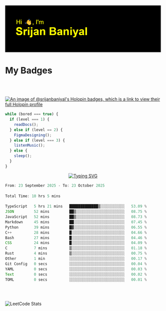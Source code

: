 ![Header](./header.png)

# My Badges

<Br />
<Br />

[![An image of @srijanbaniyal's Holopin badges, which is a link to view their full Holopin profile](https://holopin.me/srijanbaniyal)](https://holopin.io/@srijanbaniyal)

```javascript
while (bored === true) {
  if (level === 1) {
    readDocs();
  } else if (level == 2) {
    FigmaDesigning();
  } else if (level === 3) {
    listenMusic();
  } else {
    sleep();
  }
}
```

<p align="center">
  <a href="https://git.io/typing-svg"><img src="https://readme-typing-svg.demolab.com?font=Tilt+Prism&size=30&pause=1000&color=0FF75B&center=true&vCenter=true&width=800&height=80&lines=Time+spent+on+various+Programming+languages" alt="Typing SVG" /></a>
</p>

<!--START_SECTION:waka-->

```TypeScript
From: 23 September 2025 - To: 23 October 2025

Total Time: 10 hrs 5 mins

TypeScript   5 hrs 21 mins   █████████████▒░░░░░░░░░░░   53.09 %
JSON         52 mins         ██▒░░░░░░░░░░░░░░░░░░░░░░   08.75 %
JavaScript   52 mins         ██▒░░░░░░░░░░░░░░░░░░░░░░   08.73 %
Markdown     45 mins         ██░░░░░░░░░░░░░░░░░░░░░░░   07.45 %
Python       39 mins         █▓░░░░░░░░░░░░░░░░░░░░░░░   06.55 %
C++          28 mins         █░░░░░░░░░░░░░░░░░░░░░░░░   04.66 %
Bash         27 mins         █░░░░░░░░░░░░░░░░░░░░░░░░   04.46 %
CSS          24 mins         █░░░░░░░░░░░░░░░░░░░░░░░░   04.09 %
C            7 mins          ▒░░░░░░░░░░░░░░░░░░░░░░░░   01.18 %
Rust         4 mins          ▒░░░░░░░░░░░░░░░░░░░░░░░░   00.75 %
Other        1 min           ░░░░░░░░░░░░░░░░░░░░░░░░░   00.17 %
Git Config   0 secs          ░░░░░░░░░░░░░░░░░░░░░░░░░   00.04 %
YAML         0 secs          ░░░░░░░░░░░░░░░░░░░░░░░░░   00.03 %
Text         0 secs          ░░░░░░░░░░░░░░░░░░░░░░░░░   00.02 %
TOML         0 secs          ░░░░░░░░░░░░░░░░░░░░░░░░░   00.01 %
```

<!--END_SECTION:waka-->

<Br />
<Br />

![LeetCode Stats](https://leetcard.jacoblin.cool/Srijan-Baniyal?theme=dark&font=Rasa&ext=contest)
